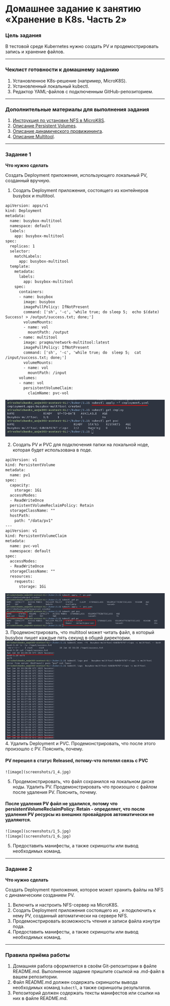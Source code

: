 # Домашнее задание к занятию «Хранение в K8s. Часть 2»

### Цель задания

В тестовой среде Kubernetes нужно создать PV и продемострировать запись и хранение файлов.

------

### Чеклист готовности к домашнему заданию

1. Установленное K8s-решение (например, MicroK8S).
2. Установленный локальный kubectl.
3. Редактор YAML-файлов с подключенным GitHub-репозиторием.

------

### Дополнительные материалы для выполнения задания

1. [Инструкция по установке NFS в MicroK8S](https://microk8s.io/docs/nfs). 
2. [Описание Persistent Volumes](https://kubernetes.io/docs/concepts/storage/persistent-volumes/). 
3. [Описание динамического провижининга](https://kubernetes.io/docs/concepts/storage/dynamic-provisioning/). 
4. [Описание Multitool](https://github.com/wbitt/Network-MultiTool).

------

### Задание 1

**Что нужно сделать**

Создать Deployment приложения, использующего локальный PV, созданный вручную.

1. Создать Deployment приложения, состоящего из контейнеров busybox и multitool.
```
apiVersion: apps/v1
kind: Deployment
metadata:
  name: busybox-multitool
  namespace: default
  labels:
    app: busybox-multitool
spec:
  replicas: 1
  selector:
    matchLabels:
      app: busybox-multitool
  template:
    metadata:
      labels:
        app: busybox-multitool
    spec:
      containers:
      - name: busybox
        image: busybox
        imagePullPolicy: IfNotPresent
        command: ['sh', '-c', 'while true; do sleep 5;  echo $(date) Success! > /output/success.txt; done;']
        volumeMounts:
        - name: vol
          mountPath: /output
      - name: multitool
        image: praqma/network-multitool:latest
        imagePullPolicy: IfNotPresent
        command: ['sh', '-c', 'while true; do  sleep 5;  cat /input/success.txt; done;']
        volumeMounts:
        - name: vol
          mountPath: /input        
      volumes:
      - name: vol    
        persistentVolumeClaim:
          claimName: pvc-vol
```
   ![image](screenshots/1_1.jpg)

2. Создать PV и PVC для подключения папки на локальной ноде, которая будет использована в поде.
```
apiVersion: v1
kind: PersistentVolume
metadata:
  name: pv1
spec:  
  capacity:
    storage: 1Gi
  accessModes:
  - ReadWriteOnce
  persistentVolumeReclaimPolicy: Retain
  storageClassName: ""
  hostPath:
    path: "/data/pv1"
---
apiVersion: v1
kind: PersistentVolumeClaim
metadata:
  name: pvc-vol
  namespace: default
spec:  
  accessModes:
  - ReadWriteOnce
  storageClassName: ""
  resources:
    requests:
      storage: 1Gi
```
   ![image](screenshots/1_2.jpg)
3. Продемонстрировать, что multitool может читать файл, в который busybox пишет каждые пять секунд в общей директории. 
    ![image](screenshots/1_3.jpg)
4. Удалить Deployment и PVC. Продемонстрировать, что после этого произошло с PV. Пояснить, почему.
#### PV перешел в статус Released, потому-что потелял связь с PVC 
    ![image](screenshots/1_4.jpg)
5. Продемонстрировать, что файл сохранился на локальном диске ноды. Удалить PV.  Продемонстрировать что произошло с файлом после удаления PV. Пояснить, почему. 
#### После удаления PV файл  не удалился, потому что  persistentVolumeReclaimPolicy: Retain - определяет, что  после удаления PV ресурсы из внешних провайдеров автоматически не удаляются. 
    ![image](screenshots/1_5.jpg)
    ![image](screenshots/1_6.jpg)
5. Предоставить манифесты, а также скриншоты или вывод необходимых команд.

------

### Задание 2

**Что нужно сделать**

Создать Deployment приложения, которое может хранить файлы на NFS с динамическим созданием PV.

1. Включить и настроить NFS-сервер на MicroK8S.
2. Создать Deployment приложения состоящего из , и подключить к нему PV, созданный автоматически на сервере NFS.
3. Продемонстрировать возможность чтения и записи файла изнутри пода. 
4. Предоставить манифесты, а также скриншоты или вывод необходимых команд.

------

### Правила приёма работы

1. Домашняя работа оформляется в своём Git-репозитории в файле README.md. Выполненное задание пришлите ссылкой на .md-файл в вашем репозитории.
2. Файл README.md должен содержать скриншоты вывода необходимых команд `kubectl`, а также скриншоты результатов.
3. Репозиторий должен содержать тексты манифестов или ссылки на них в файле README.md.
